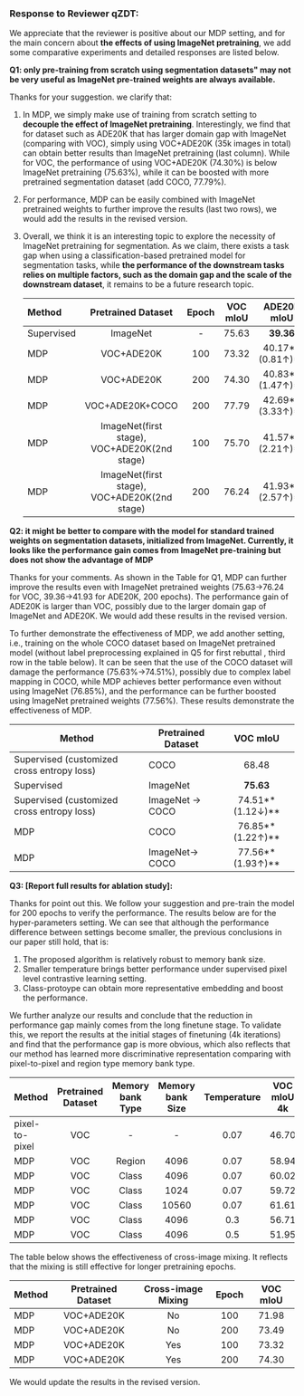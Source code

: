### **Response to Reviewer qZDT:**

We appreciate that the reviewer is positive about our MDP setting, and for the main concern about **the effects of using ImageNet pretraining**, we add some comparative experiments  and detailed responses are listed below. 

**Q1: only pre-training from scratch using segmentation datasets" may not be very useful as ImageNet pre-trained weights are always available.**

Thanks for your suggestion.  we clarify that: 

1. In MDP, we simply make use of training from scratch setting to **decouple the effect of ImageNet pretraining**. Interestingly, we find that for dataset such as ADE20K that has larger domain gap with ImageNet (comparing with VOC), simply using VOC+ADE20K (35k images in total) can obtain better results than ImageNet pretraining (last column). While for VOC, the performance of using VOC+ADE20K (74.30%) is below ImageNet pretraining (75.63%), while it can be boosted with more pretrained segmentation dataset (add COCO, 77.79%).

2. For performance, MDP can be easily combined with ImageNet pretrained weights to further improve the results (last two rows), we would add the results in the revised version.

3. Overall, we think it is an interesting topic to explore the necessity of ImageNet pretraining for segmentation. As we claim, there exists a task gap when using a classification-based pretrained model for segmentation tasks, while **the performance of the downstream tasks relies on multiple factors, such as the domain gap and the scale of the downstream dataset**, it remains to be a future research topic. 

   | Method     |              Pretrained Dataset              | Epoch | VOC mIoU |        ADE20K mIoU        |
   | :--------- | :------------------------------------------: | :---: | :------: | :-----------------------: |
   | Supervised |                   ImageNet                   |   -   |  75.63   |         **39.36**         |
   | MDP        |                  VOC+ADE20K                  |  100  |  73.32   | 40.17**(0.81$\uparrow$)** |
   | MDP        |                  VOC+ADE20K                  |  200  |  74.30   | 40.83**(1.47$\uparrow$)** |
   | MDP        |               VOC+ADE20K+COCO                |  200  |  77.79   | 42.69**(3.33$\uparrow$)** |
   | MDP        | ImageNet(first stage), VOC+ADE20K(2nd stage) |  100  |  75.70   | 41.57**(2.21$\uparrow$)** |
   | MDP        | ImageNet(first stage), VOC+ADE20K(2nd stage) |  200  |  76.24   | 41.93**(2.57$\uparrow$)** |

**Q2: it might be better to compare with the model for standard trained weights on segmentation datasets, initialized from ImageNet. Currently, it looks like the performance gain comes from ImageNet pre-training but does not show the advantage of MDP**  

Thanks for your comments. As shown  in the Table for Q1, MDP can further improve the results even with ImageNet pretrained weights (75.63->76.24 for VOC, 39.36->41.93 for ADE20K, 200 epochs). The performance gain of ADE20K is larger than VOC, possibly due to the larger domain gap of ImageNet and ADE20K. We would add these results in the revised version.  

To further demonstrate the effectiveness of MDP, we add another setting, i.e.,  training on the whole COCO dataset based on ImageNet pretrained model  (without label preprocessing explained in Q5 for first rebuttal , third row in the table below). It can be seen that the use of the COCO dataset will damage the performance (75.63%->74.51%), possibly due to complex label mapping in COCO, while MDP achieves better performance even without using ImageNet (76.85%), and the performance can be further boosted using ImageNet pretrained weights (77.56%). These results demonstrate the effectiveness of MDP. 

| Method                                     | Pretrained Dataset |          VOC mIoU           |
| ------------------------------------------ | ------------------ | :-------------------------: |
| Supervised (customized cross entropy loss) | COCO               |            68.48            |
| Supervised                                 | ImageNet           |          **75.63**          |
| Supervised (customized cross entropy loss) | ImageNet -> COCO   | 74.51**(1.12$\downarrow$)** |
| MDP                                        | COCO               |  76.85**(1.22$\uparrow$)**  |
| MDP                                        | ImageNet-> COCO    |  77.56**(1.93$\uparrow$)**  |

**Q3: [Report full results for ablation study]:**  

Thanks for point out this.  We follow your suggestion and pre-train the model for 200 epochs to verify the performance. The results below are for the hyper-parameters setting.  We can see that although the performance difference between settings become smaller, the previous conclusions in our paper still hold, that is:

1. The proposed algorithm is relatively robust to memory bank size.
2. Smaller temperature brings better performance under supervised pixel level contrastive learning setting.
3. Class-protoype can obtain more representative embedding and boost the performance.

We further analyze our results and conclude that the reduction in performance gap mainly comes from the long finetune stage. To validate this, we report the results at the initial stages of finetuning (4k iterations) and find that the performance gap is more obvious, which also reflects that our method has learned more discriminative representation comparing with pixel-to-pixel and region type memory bank type.

| Method         | Pretrained Dataset | Memory bank Type | Memory bank Size | Temperature | VOC mIoU 4k | VOC mIoU 40k |
| :------------- | :----------------: | :--------------: | :--------------: | :---------: | :---------: | :----------: |
| pixel-to-pixel |        VOC         |        -         |        -         |    0.07     |    46.70    |    70.03     |
| MDP            |        VOC         |      Region      |       4096       |    0.07     |    58.94    |    70.11     |
| MDP            |        VOC         |      Class       |       4096       |    0.07     |    60.02    |    70.56     |
| MDP            |        VOC         |      Class       |       1024       |    0.07     |    59.72    |    70.48     |
| MDP            |        VOC         |      Class       |      10560       |    0.07     |    61.61    |    70.91     |
| MDP            |        VOC         |      Class       |       4096       |     0.3     |    56.71    |    70.09     |
| MDP            |        VOC         |      Class       |       4096       |     0.5     |    51.95    |    69.89     |

The table below shows the effectiveness of cross-image mixing. It reflects that the mixing is still effective for longer pretraining epochs.

| Method | Pretrained Dataset | Cross-image Mixing | Epoch | VOC mIoU |
| :----- | :----------------: | :----------------: | :---: | :------: |
| MDP    |     VOC+ADE20K     |         No         |  100  |  71.98   |
| MDP    |     VOC+ADE20K     |         No         |  200  |  73.49   |
| MDP    |     VOC+ADE20K     |        Yes         |  100  |  73.32   |
| MDP    |     VOC+ADE20K     |        Yes         |  200  |  74.30   |

We would update the results in the revised version.
